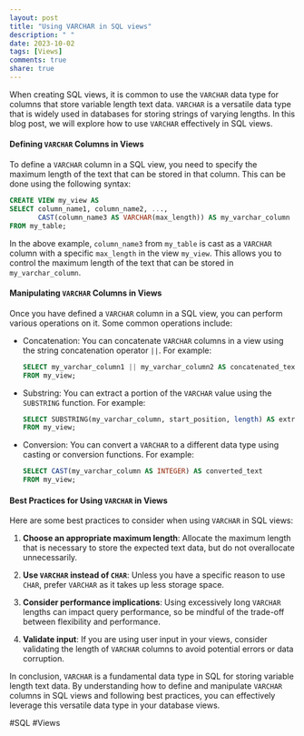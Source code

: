 ```yaml
---
layout: post
title: "Using VARCHAR in SQL views"
description: " "
date: 2023-10-02
tags: [Views]
comments: true
share: true
---
```


When creating SQL views, it is common to use the `VARCHAR` data type for columns that store variable length text data. `VARCHAR` is a versatile data type that is widely used in databases for storing strings of varying lengths. In this blog post, we will explore how to use `VARCHAR` effectively in SQL views.

#### Defining `VARCHAR` Columns in Views

To define a `VARCHAR` column in a SQL view, you need to specify the maximum length of the text that can be stored in that column. This can be done using the following syntax:

```sql
CREATE VIEW my_view AS
SELECT column_name1, column_name2, ..., 
       CAST(column_name3 AS VARCHAR(max_length)) AS my_varchar_column
FROM my_table;
```

In the above example, `column_name3` from `my_table` is cast as a `VARCHAR` column with a specific `max_length` in the view `my_view`. This allows you to control the maximum length of the text that can be stored in `my_varchar_column`.

#### Manipulating `VARCHAR` Columns in Views

Once you have defined a `VARCHAR` column in a SQL view, you can perform various operations on it. Some common operations include:

- Concatenation: You can concatenate `VARCHAR` columns in a view using the string concatenation operator `||`. For example:

  ```sql
  SELECT my_varchar_column1 || my_varchar_column2 AS concatenated_text
  FROM my_view;
  ```

- Substring: You can extract a portion of the `VARCHAR` value using the `SUBSTRING` function. For example:

  ```sql
  SELECT SUBSTRING(my_varchar_column, start_position, length) AS extracted_text
  FROM my_view;
  ```

- Conversion: You can convert a `VARCHAR` to a different data type using casting or conversion functions. For example:

  ```sql
  SELECT CAST(my_varchar_column AS INTEGER) AS converted_text
  FROM my_view;
  ```

#### Best Practices for Using `VARCHAR` in Views

Here are some best practices to consider when using `VARCHAR` in SQL views:

1. **Choose an appropriate maximum length**: Allocate the maximum length that is necessary to store the expected text data, but do not overallocate unnecessarily.

2. **Use `VARCHAR` instead of `CHAR`**: Unless you have a specific reason to use `CHAR`, prefer `VARCHAR` as it takes up less storage space.

3. **Consider performance implications**: Using excessively long `VARCHAR` lengths can impact query performance, so be mindful of the trade-off between flexibility and performance.

4. **Validate input**: If you are using user input in your views, consider validating the length of `VARCHAR` columns to avoid potential errors or data corruption.

In conclusion, `VARCHAR` is a fundamental data type in SQL for storing variable length text data. By understanding how to define and manipulate `VARCHAR` columns in SQL views and following best practices, you can effectively leverage this versatile data type in your database views.

#SQL #Views